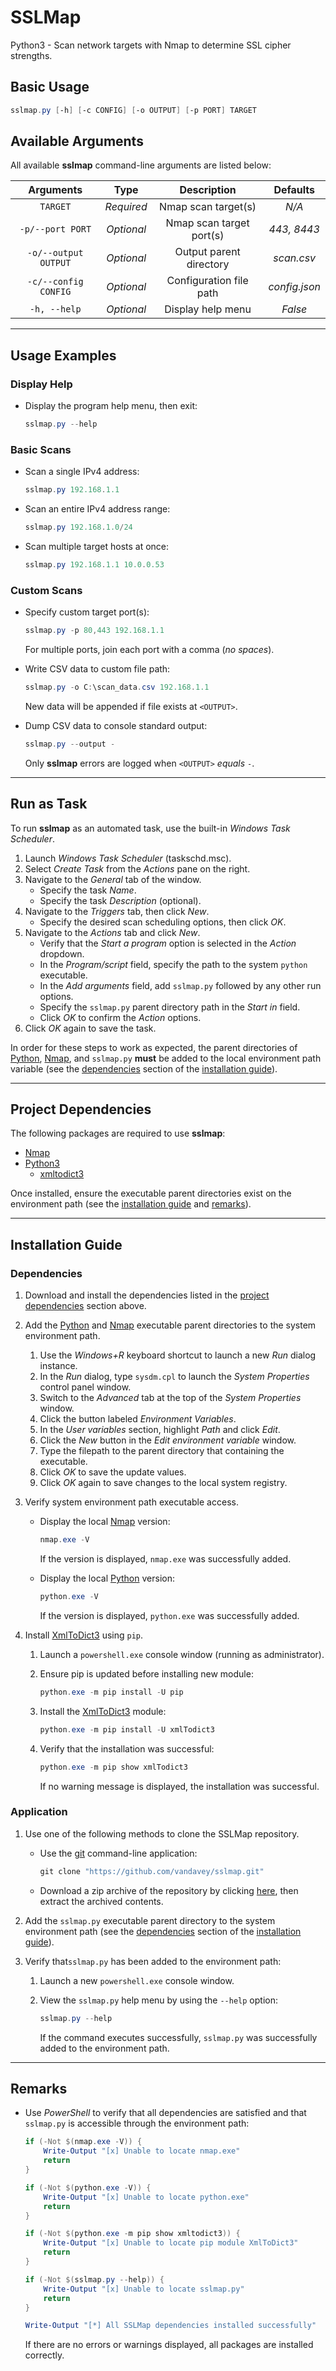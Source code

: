 # SSLMap

Python3 - Scan network targets with Nmap to determine SSL cipher strengths.

## Basic Usage

```powershell
sslmap.py [-h] [-c CONFIG] [-o OUTPUT] [-p PORT] TARGET
```

## Available Arguments

All available **sslmap** command-line arguments are listed below:

| Arguments            | Type       | Description              | Defaults      |
|:--------------------:|:----------:|:------------------------:|:-------------:|
| `TARGET`             | *Required* | Nmap scan target(s)      | *N/A*         |
| `-p/--port PORT`     | *Optional* | Nmap scan target port(s) | *443, 8443*   |
| `-o/--output OUTPUT` | *Optional* | Output parent directory  | *scan.csv*    |
| `-c/--config CONFIG` | *Optional* | Configuration file path  | *config.json* |
| `-h, --help`         | *Optional* | Display help menu        | *False*       |

***

## Usage Examples

[//]: # (TODO: update usage examples with new arguments)

### Display Help

* Display the program help menu, then exit:

    ````powershell
    sslmap.py --help
    ````

### Basic Scans

* Scan a single IPv4 address:

    ```powershell
    sslmap.py 192.168.1.1
    ```

* Scan an entire IPv4 address range:
  
    ```powershell
    sslmap.py 192.168.1.0/24
    ```

* Scan multiple target hosts at once:

    ```powershell
    sslmap.py 192.168.1.1 10.0.0.53
    ```

### Custom Scans

* Specify custom target port(s):

    ```powershell
    sslmap.py -p 80,443 192.168.1.1
    ```

    For multiple ports, join each port with a comma (*no spaces*).

* Write CSV data to custom file path:

    ```powershell
    sslmap.py -o C:\scan_data.csv 192.168.1.1
    ```

    New data will be appended if file exists at `<OUTPUT>`.

* Dump CSV data to console standard output:

    ```powershell
    sslmap.py --output -
    ```

    Only **sslmap** errors are logged when `<OUTPUT>` *equals* `-`.

***

## Run as Task

To run **sslmap** as an automated task, use the built-in *Windows Task Scheduler*.

1) Launch *Windows Task Scheduler* (taskschd.msc).
2) Select *Create Task* from the *Actions* pane on the right.
3) Navigate to the *General* tab of the window.
    * Specify the task *Name*.
    * Specify the task *Description* (optional).
4) Navigate to the *Triggers* tab, then click *New*.
    * Specify the desired scan scheduling options, then click *OK*.
5) Navigate to the *Actions* tab and click *New*.
    * Verify that the *Start a program* option is selected in the *Action* dropdown.
    * In the *Program/script* field, specify the path to the system `python` executable.
    * In the *Add arguments* field, add `sslmap.py` followed by any other run options.
    * Specify the `sslmap.py` parent directory path in the *Start in* field.
    * Click *OK* to confirm the *Action* options.
6) Click *OK* again to save the task.

In order for these steps to work as expected, the parent directories of
[Python](https://www.python.org/downloads/), [Nmap](https://nmap.org/download.html),
and `sslmap.py` **must** be added to the local environment path variable (see the
[dependencies](#dependencies) section of the [installation guide](#installation-guide)).  

***

## Project Dependencies

The following packages are required to use **sslmap**:

* [Nmap](https://nmap.org/download.html)
* [Python3](https://www.python.org/downloads/)
  * [xmltodict3](https://pypi.org/project/xmltodict3/)

Once installed, ensure the executable parent directories exist on the
environment path (see the [installation guide](#installation-guide) and
[remarks](#remarks)).

***

## Installation Guide

### Dependencies

1) Download and install the dependencies listed in the
   [project dependencies](#project-dependencies) section above.
2) Add the [Python](https://www.python.org/downloads/) and
   [Nmap](https://nmap.org/download.html) executable parent directories to the
   system environment path.
   1) Use the *Windows+R* keyboard shortcut to launch a new *Run* dialog instance.
   2) In the *Run* dialog, type `sysdm.cpl` to launch the *System Properties*
      control panel window.
   3) Switch to the *Advanced* tab at the top of the *System Properties* window.
   4) Click the button labeled *Environment Variables*.
   5) In the *User variables* section, highlight *Path* and click *Edit*.
   6) Click the *New* button in the *Edit environment variable* window.
   7) Type the filepath to the parent directory that containing the executable.
   8) Click *OK* to save the update values.
   9) Click *OK* again to save changes to the local system registry.

3) Verify system environment path executable access.
    * Display the local [Nmap](https://nmap.org/download.html) version:

         ```powershell
         nmap.exe -V
         ```

        If the version is displayed, `nmap.exe` was successfully added.

    * Display the local [Python](https://www.python.org/downloads/) version:

        ```powershell
        python.exe -V
        ```

        If the version is displayed, `python.exe` was successfully added.

4) Install [XmlToDict3](https://pypi.org/project/xmltodict3/) using `pip`.
    1) Launch a `powershell.exe` console window (running as administrator).
    2) Ensure pip is updated before installing new module:

        ```powershell
       python.exe -m pip install -U pip
        ```

    3) Install the [XmlToDict3](https://pypi.org/project/xmltodict3/) module:

        ```powershell
       python.exe -m pip install -U xmlTodict3
        ```

    4) Verify that the installation was successful:

        ```powershell
       python.exe -m pip show xmlTodict3
        ```

       If no warning message is displayed, the installation was successful.

### Application

1) Use one of the following methods to clone the SSLMap repository.
    * Use the [git](https://git-scm.com/downloads) command-line application:

        ```powershell
        git clone "https://github.com/vandavey/sslmap.git"
        ```

    * Download a zip archive of the repository by clicking
      [here](https://github.com/vandavey/sslmap/archive/master.zip),
      then extract the archived contents.

2) Add the `sslmap.py` executable parent directory to the system environment
   path (see the [dependencies](#dependencies) section of the
   [installation guide](#installation-guide)).

3) Verify that`sslmap.py` has been added to the environment path:
   1) Launch a new `powershell.exe` console window.
   2) View the `sslmap.py` help menu by using the `--help` option:

       ```powershell
       sslmap.py --help
       ```

       If the command executes successfully, `sslmap.py`
       was successfully added to the environment path.

***

## Remarks

[//]: # (TODO: mention troubleshooting & config file resets)

* Use *PowerShell* to verify that all dependencies are satisfied
  and that `sslmap.py` is accessible through the environment path:

    ```powershell
    if (-Not $(nmap.exe -V)) {
        Write-Output "[x] Unable to locate nmap.exe"
        return
    }

    if (-Not $(python.exe -V)) {
        Write-Output "[x] Unable to locate python.exe"
        return
    }

    if (-Not $(python.exe -m pip show xmltodict3)) {
        Write-Output "[x] Unable to locate pip module XmlToDict3"
        return
    }

    if (-Not $(sslmap.py --help)) {
        Write-Output "[x] Unable to locate sslmap.py"
        return
    }

    Write-Output "[*] All SSLMap dependencies installed successfully"
    ```

    If there are no errors or warnings displayed, all packages are
    installed correctly.
